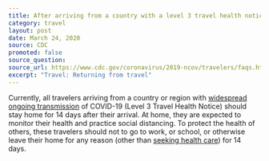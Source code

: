 ```yaml
---
title: After arriving from a country with a level 3 travel health notice related to COVID-19 when can I return to work?
category: travel
layout: post
date: March 24, 2020
source: CDC
promoted: false
source_question: 
source_url: https://www.cdc.gov/coronavirus/2019-ncov/travelers/faqs.html#returning-from-travel
excerpt: "Travel: Returning from travel"
---
```


Currently, all travelers arriving from a country or region with [widespread ongoing transmission](https://www.cdc.gov/coronavirus/2019-ncov/travelers/index.html#transmission) of COVID-19 (Level 3 Travel Health Notice) should stay home for 14 days after their arrival. At home, they are expected to monitor their health and practice social distancing. To protect the health of others, these travelers should not to go to work, or school, or otherwise leave their home for any reason (other than [seeking health care](https://www.cdc.gov/coronavirus/2019-ncov/if-you-are-sick/steps-when-sick.html)) for 14 days.
